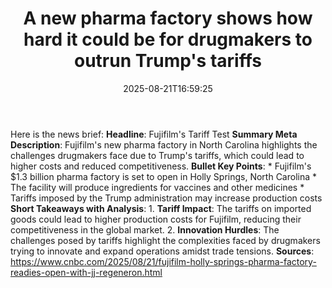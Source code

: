 ﻿---
title: "A new pharma factory shows how hard it could be for drugmakers to outrun Trump's tariffs"
date: "2025-08-21T16:59:25"
category: "Markets"
summary: ""
slug: "a new pharma factory shows how hard it could be for drugmake"
source_urls:
  - "https://www.cnbc.com/2025/08/21/fujifilm-holly-springs-pharma-factory-readies-open-with-jj-regeneron.html"
seo:
  title: "A new pharma factory shows how hard it could be for drugmakers to outrun Trump's tariffs | Hash n Hedge"
  description: ""
  keywords: ["news", "markets", "brief"]
---
Here is the news brief:  **Headline**: Fujifilm's Tariff Test  **Summary Meta Description**: Fujifilm's new pharma factory in North Carolina highlights the challenges drugmakers face due to Trump's tariffs, which could lead to higher costs and reduced competitiveness.  **Bullet Key Points**: * Fujifilm's $1.3 billion pharma factory is set to open in Holly Springs, North Carolina * The facility will produce ingredients for vaccines and other medicines * Tariffs imposed by the Trump administration may increase production costs  **Short Takeaways with Analysis**:  1. **Tariff Impact**: The tariffs on imported goods could lead to higher production costs for Fujifilm, reducing their competitiveness in the global market. 2. **Innovation Hurdles**: The challenges posed by tariffs highlight the complexities faced by drugmakers trying to innovate and expand operations amidst trade tensions.  **Sources**: https://www.cnbc.com/2025/08/21/fujifilm-holly-springs-pharma-factory-readies-open-with-jj-regeneron.html 
